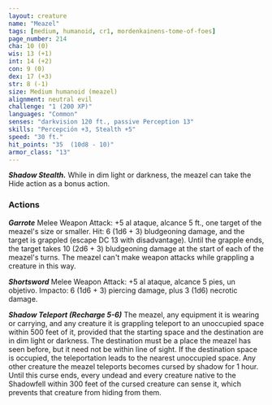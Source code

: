 ```yaml
---
layout: creature
name: "Meazel"
tags: [medium, humanoid, cr1, mordenkainens-tome-of-foes]
page_number: 214
cha: 10 (0)
wis: 13 (+1)
int: 14 (+2)
con: 9 (0)
dex: 17 (+3)
str: 8 (-1)
size: Medium humanoid (meazel)
alignment: neutral evil
challenge: "1 (200 XP)"
languages: "Common"
senses: "darkvision 120 ft., passive Perception 13"
skills: "Percepción +3, Stealth +5"
speed: "30 ft."
hit_points: "35  (10d8 - 10)"
armor_class: "13"
---
```


***Shadow Stealth.*** While in dim light or darkness, the meazel can take the Hide action as a bonus action.

### Actions

***Garrote*** Melee Weapon Attack: +5 al ataque, alcance 5 ft., one target of the meazel's size or smaller. Hit: 6 (1d6 + 3) bludgeoning damage, and the target is grappled (escape DC 13 with disadvantage). Until the grapple ends, the target takes 10 (2d6 + 3) bludgeoning damage at the start of each of the meazel's turns. The meazel can't make weapon attacks while grappling a creature in this way.

***Shortsword*** Melee Weapon Attack: +5 al ataque, alcance 5 pies, un objetivo. Impacto: 6 (1d6 + 3) piercing damage, plus 3 (1d6) necrotic damage.

***Shadow Teleport (Recharge 5-6)*** The meazel, any equipment it is wearing or carrying, and any creature it is grappling teleport to an unoccupied space within 500 feet of it, provided that the starting space and the destination are in dim light or darkness. The destination must be a place the meazel has seen before, but it need not be within line of sight. If the destination space is occupied, the teleportation leads to the nearest unoccupied space.
Any other creature the meazel teleports becomes cursed by shadow for 1 hour. Until this curse ends, every undead and every creature native to the Shadowfell within 300 feet of the cursed creature can sense it, which prevents that creature from hiding from them.